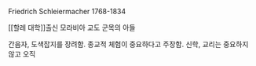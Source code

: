 
Friedrich Schleiermacher
1768-1834

[[할레 대학]]출신
모라비아 교도 군목의 아들

간음자, 도색잡지를 장려함. 종교적 체험이 중요하다고 주장함. 신학, 교리는 중요하지 않고 오직 